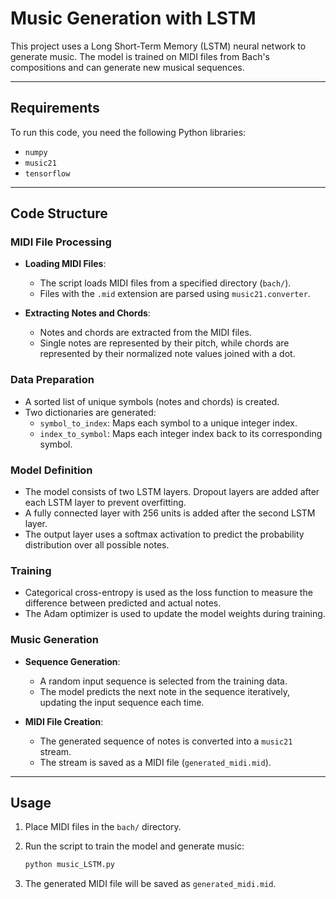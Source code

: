 # Music Generation with LSTM

This project uses a Long Short-Term Memory (LSTM) neural network to generate music. The model is trained on MIDI files from Bach's compositions and can generate new musical sequences.

---

## Requirements

To run this code, you need the following Python libraries:

- `numpy`
- `music21`
- `tensorflow`

---

## Code Structure

### MIDI File Processing
- **Loading MIDI Files**: 
  - The script loads MIDI files from a specified directory (`bach/`).
  - Files with the `.mid` extension are parsed using `music21.converter`.

- **Extracting Notes and Chords**:
  - Notes and chords are extracted from the MIDI files.
  - Single notes are represented by their pitch, while chords are represented by their normalized note values joined with a dot.

### Data Preparation
  - A sorted list of unique symbols (notes and chords) is created.
  - Two dictionaries are generated:
    - `symbol_to_index`: Maps each symbol to a unique integer index.
    - `index_to_symbol`: Maps each integer index back to its corresponding symbol.

### Model Definition
  - The model consists of two LSTM layers. Dropout layers are added after each LSTM layer to prevent overfitting.
  - A fully connected layer with 256 units is added after the second LSTM layer.
  - The output layer uses a softmax activation to predict the probability distribution over all possible notes.

### Training
  - Categorical cross-entropy is used as the loss function to measure the difference between predicted and actual notes.
  - The Adam optimizer is used to update the model weights during training.

### Music Generation
- **Sequence Generation**:
  - A random input sequence is selected from the training data.
  - The model predicts the next note in the sequence iteratively, updating the input sequence each time.

- **MIDI File Creation**:
  - The generated sequence of notes is converted into a `music21` stream.
  - The stream is saved as a MIDI file (`generated_midi.mid`).

---

## Usage

1. Place MIDI files in the `bach/` directory.

2. Run the script to train the model and generate music:

   ```bash
   python music_LSTM.py

3. The generated MIDI file will be saved as `generated_midi.mid`.
    
